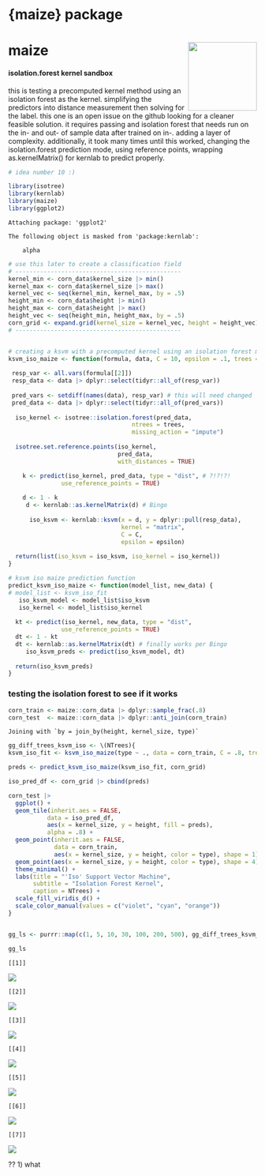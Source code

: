 # {maize} package


# maize <img src="man/figures/logo.png" align="right" height="139" alt="" />

#### isolation.forest kernel sandbox

this is testing a precomputed kernel method using an isolation forest as
the kernel. simplifying the predictors into distance measurement then
solving for the label. this one is an open issue on the github looking
for a cleaner feasible solution. it requires passing and isolation
forest that needs run on the in- and out- of sample data after trained
on in-. adding a layer of complexity. additionally, it took many times
until this worked, changing the isolation.forest prediction mode, using
reference points, wrapping as.kernelMatrix() for kernlab to predict
properly.

``` r
# idea number 10 :)

library(isotree)
library(kernlab)
library(maize)
library(ggplot2)
```


    Attaching package: 'ggplot2'

    The following object is masked from 'package:kernlab':

        alpha

``` r
# use this later to create a classification field
# -----------------------------------------------
kernel_min <- corn_data$kernel_size |> min()
kernel_max <- corn_data$kernel_size |> max()
kernel_vec <- seq(kernel_min, kernel_max, by = .5)
height_min <- corn_data$height |> min()
height_max <- corn_data$height |> max() 
height_vec <- seq(height_min, height_max, by = .5)
corn_grid <- expand.grid(kernel_size = kernel_vec, height = height_vec)
# -----------------------------------------------


# creating a ksvm with a precomputed kernel using an isolation forest method. 
ksvm_iso_maize <- function(formula, data, C = 10, epsilon = .1, trees = 200) {
  
 resp_var <- all.vars(formula[[2]])
 resp_data <- data |> dplyr::select(tidyr::all_of(resp_var))
  
 pred_vars <- setdiff(names(data), resp_var) # this will need changed
 pred_data <- data |> dplyr::select(tidyr::all_of(pred_vars))
  
  iso_kernel <- isotree::isolation.forest(pred_data, 
                                   ntrees = trees, 
                                   missing_action = "impute")
  
  isotree.set.reference.points(iso_kernel, 
                               pred_data, 
                               with_distances = TRUE)

    k <- predict(iso_kernel, pred_data, type = "dist", # ?!?!?!
               use_reference_points = TRUE) 
  
    d <- 1 - k 
     d <- kernlab::as.kernelMatrix(d) # Bingo
   
      iso_ksvm <- kernlab::ksvm(x = d, y = dplyr::pull(resp_data), 
                                kernel = "matrix",
                                C = C, 
                                epsilon = epsilon)
  
  return(list(iso_ksvm = iso_ksvm, iso_kernel = iso_kernel))
}

# ksvm iso maize prediction function
predict_ksvm_iso_maize <- function(model_list, new_data) {
# model_list <- ksvm_iso_fit  
   iso_ksvm_model <- model_list$iso_ksvm
   iso_kernel <- model_list$iso_kernel
  
  kt <- predict(iso_kernel, new_data, type = "dist", 
               use_reference_points = TRUE)
  dt <- 1 - kt
  dt <- kernlab::as.kernelMatrix(dt) # finally works per Bingo
     iso_ksvm_preds <- predict(iso_ksvm_model, dt)
   
  return(iso_ksvm_preds)
}
```

### testing the isolation forest to see if it works

``` r
corn_train <- maize::corn_data |> dplyr::sample_frac(.8)
corn_test  <- maize::corn_data |> dplyr::anti_join(corn_train)
```

    Joining with `by = join_by(height, kernel_size, type)`

``` r
gg_diff_trees_ksvm_iso <- \(NTrees){
ksvm_iso_fit <- ksvm_iso_maize(type ~ ., data = corn_train, C = .8, trees = NTrees)

preds <- predict_ksvm_iso_maize(ksvm_iso_fit, corn_grid) 

iso_pred_df <- corn_grid |> cbind(preds)

corn_test |>
  ggplot() +
  geom_tile(inherit.aes = FALSE,
           data = iso_pred_df, 
           aes(x = kernel_size, y = height, fill = preds),
           alpha = .8) + 
  geom_point(inherit.aes = FALSE,
             data = corn_train,
             aes(x = kernel_size, y = height, color = type), shape = 1) +
  geom_point(aes(x = kernel_size, y = height, color = type), shape = 4) +
  theme_minimal() +
  labs(title = "'Iso' Support Vector Machine",
       subtitle = "Isolation Forest Kernel",
       caption = NTrees) +
  scale_fill_viridis_d() +
  scale_color_manual(values = c("violet", "cyan", "orange"))
}


gg_ls <- purrr::map(c(1, 5, 10, 30, 100, 200, 500), gg_diff_trees_ksvm_iso)
```

``` r
gg_ls
```

    [[1]]

![](readme_files/figure-commonmark/unnamed-chunk-3-1.png)


    [[2]]

![](readme_files/figure-commonmark/unnamed-chunk-3-2.png)


    [[3]]

![](readme_files/figure-commonmark/unnamed-chunk-3-3.png)


    [[4]]

![](readme_files/figure-commonmark/unnamed-chunk-3-4.png)


    [[5]]

![](readme_files/figure-commonmark/unnamed-chunk-3-5.png)


    [[6]]

![](readme_files/figure-commonmark/unnamed-chunk-3-6.png)


    [[7]]

![](readme_files/figure-commonmark/unnamed-chunk-3-7.png)

?? 1) what
